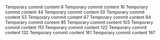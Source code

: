 Temporary commit content 6
Temporary commit content 16
Temporary commit content 44
Temporary commit content 50
Temporary commit content 53
Temporary commit content 67
Temporary commit content 84
Temporary commit content 85
Temporary commit content 103
Temporary commit content 113
Temporary commit content 122
Temporary commit content 132
Temporary commit content 161
Temporary commit content 167
